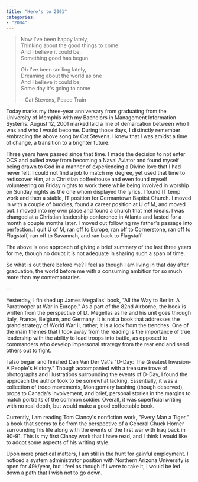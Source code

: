 ```yaml
---
title: "Here's to 2001"
categories:
- "2004"
---
```


> Now I've been happy lately,    
> Thinking about the good things to come   
> And I believe it could be,   
> Something good has begun   
> 
> Oh I've been smiling lately,   
> Dreaming about the world as one   
> And I believe it could be,   
> Some day it's going to come   
> 
> – Cat Stevens, Peace Train

Today marks my three-year anniversary from graduating from the University of Memphis with my Bachelors in Management Information Systems. August 12, 2001 marked laid a line of demarcation between who I was and who I would become. During those days, I distinctly remember embracing the above song by Cat Stevens. I knew that I was amidst a time of change, a transition to a brighter future.

Three years have passed since that time. I made the decision to not enter OCS and pulled away from becoming a Naval Aviator and found myself being drawn to God in a manner of experiencing a Divine love that I had never felt. I could not find a job to match my degree, yet used that time to rediscover Him, at a Christian coffeehouse and even found myself volunteering on Friday nights to work there while being involved in worship on Sunday nights as the one whom displayed the lyrics. I found IT temp work and then a stable, IT position for Germantown Baptist Church. I moved in with a couple of buddies, found a career position at U of M, and moved out. I moved into my own place and found a church that met ideals. I was changed at a Christian leadership conference in Atlanta and fasted for a month a couple months later. I moved out following my father's passage into perfection. I quit U of M, ran off to Europe, ran off to Cornerstone, ran off to Flagstaff, ran off to Savannah, and ran back to Flagstaff.

The above is one approach of giving a brief summary of the last three years for me, though no doubt it is not adequate in sharing such a span of time.

So what is out there before me? I feel as though I am living in that day after graduation, the world before me with a consuming ambition for so much more than my contemporaries.

—

Yesterday, I finished up James Megallas' book, "All the Way to Berlin: A Paratrooper at War in Europe." As a part of the 82nd Airborne, the book is written from the perspective of Lt. Megellas as he and his unit goes through Italy, France, Belgium, and Germany. It is not a book that addresses the grand strategy of World War II, rather, it is a look from the trenches. One of the main themes that I took away from the reading is the importance of true leadership with the ability to lead troops into battle, as opposed to commanders who develop impersonal strategy from the rear end and send others out to fight.

I also began and finished Dan Van Der Vat's "D-Day: The Greatest Invasion- A People's History." Though accompanied with a treasure trove of photographs and illustrations surrounding the events of D-Day, I found the approach the author took to be somewhat lacking. Essentially, it was a collection of troop movements, Montgomery bashing (though deserved), props to Canada's involvement, and brief, personal stories in the margins to match portraits of the common soldier. Overall, it was superficial writing with no real depth, but would make a good coffeetable book.

Currently, I am reading Tom Clancy's nonfiction work, "Every Man a Tiger," a book that seems to be from the perspective of a General Chuck Horner surrounding his life along with the events of the first war with Iraq back in 90-91. This is my first Clancy work that I have read, and I think I would like to adopt some aspects of his writing style.

Upon more practical matters, I am still in the hunt for gainful employment. I noticed a system administrator position with Northern Arizona University is open for 49k/year, but I feel as though if I were to take it, I would be led down a path that I wish not to go down.
